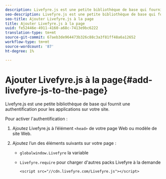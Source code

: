 ```yaml
---
description: Livefyre.js est une petite bibliothèque de base qui fournit une authentification pour les applications sur votre site.
seo-description: Livefyre.js est une petite bibliothèque de base qui fournit une authentification pour les applications sur votre site.
seo-title: Ajouter Livefyre.js à la page
title: Ajouter Livefyre.js à la page
uuid: fe52446e-4911-4160-a68c-7413e9bc6222
translation-type: tm+mt
source-git-commit: 67aeb3de964473b326c88c3a3f81ff48a6a12652
workflow-type: tm+mt
source-wordcount: '87'
ht-degree: 1%

---
```



# Ajouter Livefyre.js à la page{#add-livefyre-js-to-the-page}

Livefyre.js est une petite bibliothèque de base qui fournit une authentification pour les applications sur votre site.

Pour activer l&#39;authentification :

1. Ajoutez Livefyre.js à l’élément `<head>` de votre page Web ou modèle de site Web.
1. Ajoutez l’un des éléments suivants sur votre page :

   * `globalwindow.Livefyre` la variable
   * `Livefyre.require` pour charger d&#39;autres packs Livefyre à la demande

      ```
      <script src="//cdn.livefyre.com/Livefyre.js"></script>
      ```

